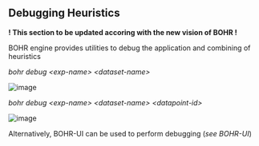 ## Debugging Heuristics

**! This section to be updated accoring with the new vision of BOHR !**

BOHR engine provides utilities to debug the application and combining of heuristics 

*bohr debug  \<exp-name\> \<dataset-name\>*

![image](https://user-images.githubusercontent.com/2955794/114852200-d95f4000-9de2-11eb-9476-2dd23ac09bc9.png)

*bohr debug  \<exp-name\> \<dataset-name\> \<datapoint-id\>*

![image](https://user-images.githubusercontent.com/2955794/114852453-14fa0a00-9de3-11eb-8d90-858bf625060b.png)



Alternatively, BOHR-UI can be used to perform debugging (*see BOHR-UI*) 
